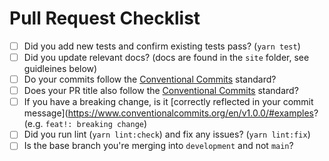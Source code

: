 # Pull Request Checklist

- [ ] Did you add new tests and confirm existing tests pass? (`yarn test`)
- [ ] Did you update relevant docs? (docs are found in the `site` folder, see guidleines below)
- [ ] Do your commits follow the [Conventional Commits](https://www.conventionalcommits.org/en/v1.0.0/) standard?
- [ ] Does your PR title also follow the [Conventional Commits](https://www.conventionalcommits.org/en/v1.0.0/) standard?
- [ ] If you have a breaking change, is it [correctly reflected in your commit message](https://www.conventionalcommits.org/en/v1.0.0/#examples? (e.g. `feat!: breaking change`)
- [ ] Did you run lint (`yarn lint:check`) and fix any issues? (`yarn lint:fix`)
- [ ] Is the base branch you're merging into `development` and not `main`?
